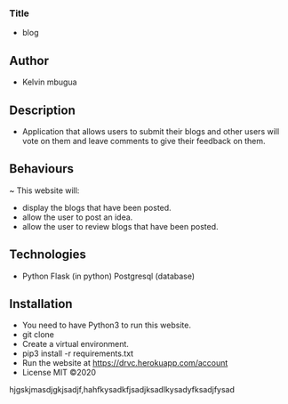 ### Title
- blog
## Author
- Kelvin mbugua
## Description
- Application that allows users to submit their blogs and other users will vote on them and leave comments to give their feedback on them.
## Behaviours
~ This website will:
- display the blogs that have been posted.
- allow the user to post an idea.
- allow the user to review blogs that have been posted.

## Technologies
- Python Flask (in python) Postgresql (database)
## Installation
- You need to have Python3 to run this website.
- git clone <this-repository>
- Create a virtual environment.
- pip3 install -r requirements.txt
- Run the website at https://drvc.herokuapp.com/account
- License MIT ©2020



hjgskjmasdjgkjsadjf,hahfkysadkfjsadjksadlkysadyfksadjfysad